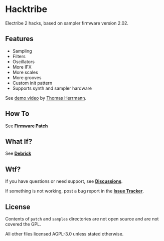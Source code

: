 # Hacktribe
Electribe 2 hacks, based on sampler firmware version 2.02.

## Features
- Sampling
- Filters
- Oscillators
- More IFX
- More scales
- More grooves
- Custom init pattern
- Supports synth and sampler hardware

See [demo video](https://www.youtube.com/watch?v=n0wXUqgfa9Q) by [Thomas Herrmann](https://github.com/BKLronin).

## How To
See **[Firmware Patch](../../wiki/firmware-patch)**

## What If?
See **[Debrick](../../wiki/debrick)**

## Wtf?
If you have questions or need support, see **[Discussions](../../discussions)**.

If something is not working, post a bug report in the **[Issue Tracker](../../issues)**.

## License
Contents of `patch` and `samples` directories are not open source and are not covered the GPL.

All other files licensed AGPL-3.0 unless stated otherwise.
